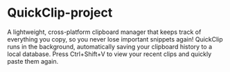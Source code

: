 # QuickClip-project
 A lightweight, cross-platform clipboard manager that keeps track of everything you copy, so you never lose important snippets again!
QuickClip runs in the background, automatically saving your clipboard history to a local database. Press Ctrl+Shift+V to view your recent clips and quickly paste them again.
